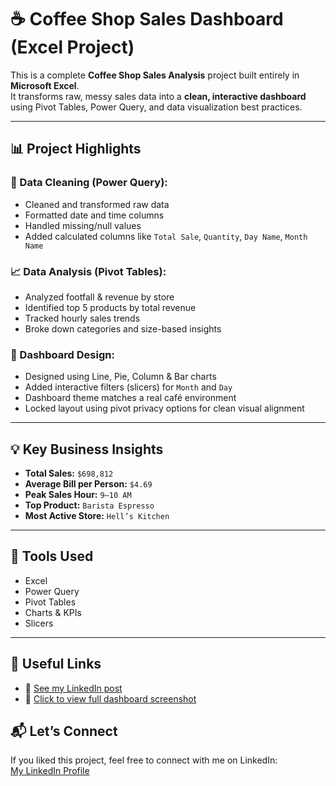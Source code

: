 # ☕ Coffee Shop Sales Dashboard (Excel Project)

This is a complete **Coffee Shop Sales Analysis** project built entirely in **Microsoft Excel**.  
It transforms raw, messy sales data into a **clean, interactive dashboard** using Pivot Tables, Power Query, and data visualization best practices.

---

## 📊 Project Highlights

### 🔧 Data Cleaning (Power Query):
- Cleaned and transformed raw data
- Formatted date and time columns
- Handled missing/null values
- Added calculated columns like `Total Sale`, `Quantity`, `Day Name`, `Month Name`

### 📈 Data Analysis (Pivot Tables):
- Analyzed footfall & revenue by store
- Identified top 5 products by total revenue
- Tracked hourly sales trends
- Broke down categories and size-based insights

### 🎨 Dashboard Design:
- Designed using Line, Pie, Column & Bar charts
- Added interactive filters (slicers) for `Month` and `Day`
- Dashboard theme matches a real café environment
- Locked layout using pivot privacy options for clean visual alignment

---

## 💡 Key Business Insights
- **Total Sales:** `$698,812`  
- **Average Bill per Person:** `$4.69`  
- **Peak Sales Hour:** `9–10 AM`  
- **Top Product:** `Barista Espresso`  
- **Most Active Store:** `Hell’s Kitchen`

---

## 📎 Tools Used
- Excel  
- Power Query  
- Pivot Tables  
- Charts & KPIs  
- Slicers

---

## 🔗 Useful Links

- 🔗 [See my LinkedIn post](https://www.linkedin.com/in/pratik-hingwe/)
- 📸 [Click to view full dashboard screenshot](dashboard.png)
  


## 📬 Let’s Connect

If you liked this project, feel free to connect with me on LinkedIn:  
[My LinkedIn Profile](https://www.linkedin.com/in/pratik-hingwe/)


